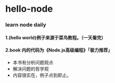 # hello-node

### learn node daily
#### 1.(hello world)例子来源于菜鸟教程。（一天看完）

#### 2.book 内的代码为《Node.js高级编程》「极力推荐」
- 本书有分析问题观点
- 解决问题的哲学观
- 内容很实在，例子点到即止。
